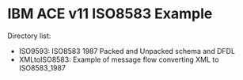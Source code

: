 # IBM ACE v11 ISO8583 Example

Directory list:

- ISO9593: ISO8583 1987 Packed and Unpacked schema and DFDL
- XMLtoISO8583: Example of message flow converting XML to ISO8583_1987
